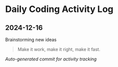 # Daily Coding Activity Log

## 2024-12-16

Brainstorming new ideas

> Make it work, make it right, make it fast.

*Auto-generated commit for activity tracking*
